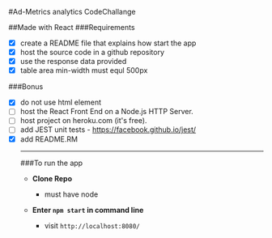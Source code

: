 #Ad-Metrics analytics CodeChallange

##Made with React
###Requirements

 - [x] create a README file that explains how start the app 
 - [x] host the source code in a github repository
 - [x] use the response data provided
 - [x] table area min-width must equl 500px
 
###Bonus
 - [x] do not use <table> html element
  - [ ] host the React Front End on a Node.js HTTP Server. 
  - [ ] host project on heroku.com (it's free).
  - [ ] add JEST unit tests - https://facebook.github.io/jest/
 - [x] add README.RM
  
-----------------
###To run the app
	
- **Clone Repo**
	- must have node
	
- **Enter `npm start` in command line**
	- visit `http://localhost:8080/` 
